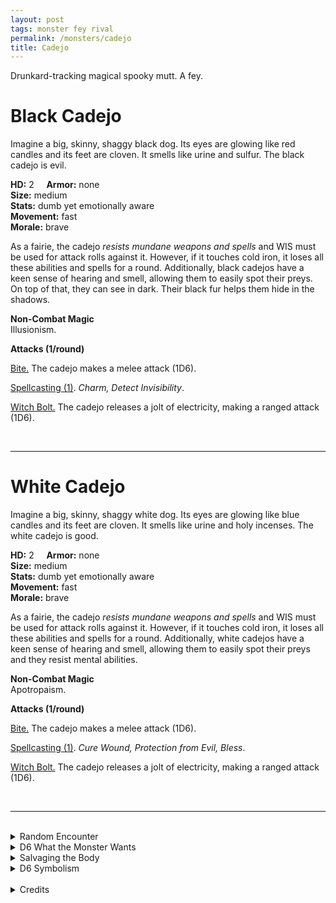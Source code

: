 ```yaml
---
layout: post
tags: monster fey rival
permalink: /monsters/cadejo
title: Cadejo
---
```


Drunkard-tracking magical spooky mutt. A fey.

# Black Cadejo

Imagine a big, skinny, shaggy black dog. Its eyes are glowing like red candles and its feet are cloven. It smells like urine and sulfur. The black cadejo is evil.

**HD:** 2  &nbsp; &nbsp;  **Armor:** none <br>
**Size:** medium <br>
**Stats:** dumb yet emotionally aware <br>
**Movement:** fast <br>
**Morale:** brave <br>

As a fairie, the cadejo *resists mundane weapons and spells* and WIS must be used for attack rolls against it. However, if it touches cold iron, it loses all these abilities and spells for a round. Additionally, black cadejos have a keen sense of hearing and smell, allowing them to easily spot their preys. On top of that, they can see in dark. Their black fur helps them hide in the shadows. 

**Non-Combat Magic** <br>
Illusionism.

**Attacks (1/round)**

<ins>Bite.</ins> The cadejo makes a melee attack (1D6).

<ins>Spellcasting (1)</ins>. *Charm, Detect Invisibility*. 

<ins>Witch Bolt.</ins> The cadejo releases a jolt of electricity, making a ranged attack (1D6).

<br>

---

# White Cadejo

Imagine a big, skinny, shaggy white dog. Its eyes are glowing like blue candles and its feet are cloven. It smells like urine and holy incenses. The white cadejo is good.

**HD:** 2  &nbsp; &nbsp;  **Armor:** none <br>
**Size:** medium <br>
**Stats:** dumb yet emotionally aware <br>
**Movement:** fast <br>
**Morale:** brave <br>

As a fairie, the cadejo *resists mundane weapons and spells* and WIS must be used for attack rolls against it. However, if it touches cold iron, it loses all these abilities and spells for a round. Additionally, white cadejos have a keen sense of hearing and smell, allowing them to easily spot their preys and they resist mental abilities. 

**Non-Combat Magic** <br>
Apotropaism.

**Attacks (1/round)**

<ins>Bite.</ins> The cadejo makes a melee attack (1D6).

<ins>Spellcasting (1)</ins>. *Cure Wound, Protection from Evil, Bless*. 

<ins>Witch Bolt.</ins> The cadejo releases a jolt of electricity, making a ranged attack (1D6).

<br>

---

<br> 

<details markdown="1">
<summary>Random Encounter</summary>

1. **Monster:** 1 cadejo.
1. **Lair:** A dirt den with flowers growing up in it that only blossom at night. There is a 25% chance that 1D4 drunk specters come visit the cadejo at any night. <br>	&nbsp; OR <br>	**Omen:** Smell of urine and sulfur / Smell of incense and urine.
1. **Spoor:** Trap! A hard to spot natural pit. Drunk people cannot see it.
1. **Tracks:** Pungent urine smell.
1. **Trace:** A wandering drunk who never got lost.
1. **Trace:** A wandering drunk, lost and never to be seen again (except in the spoor).
</details>

<details markdown="1">
<summary>D6 What the Monster Wants</summary>

1. Guide wandering drunks to their death. (black cadejo) / Guide wandering drunks to their home. (white cadejo)
1. Corral 3D20 drunken ghosts to a party.
1. Guide travelers to the closest inn or tavern.
1. Lead people away from a nearby passage to the land of the dead.
1. Guard a path, only drunks may pass.
1. Kill blissfully unaware people / Help aware people.
</details>

<details markdown="1">
<summary>Salvaging the Body</summary>

Cadejo fur is always oily and shaggy, but is rumored to make the wearer appear dead to undead creatures.

By fermenting cadejo fur oil in a vat, a wizard can create a strong alchohol that will inspired them to create a new spell with the word drunk.

<span class="alchemy">**Cadejo Musk.** One dose spread on the neck will render the wearer appear dead to undead creatures..</span>
</details>

<details markdown="1">
<summary>D6 Symbolism</summary>

In local cultures it is a symbol of ...

1. Partying
1. Bliss
1. Alcohol
1. Afterlife
1. Getting lost
1. Sacred 
</details>

<br>

<details markdown="1">
<summary>Credits</summary>
In Central American folklore, the cadejo is a goat-dog that protects or kills travelers, specifically drunkards. There's a good, white-furred one, and an evil black-furred one. [Richard J. Leblanc Jr](http://savevsdragon.blogspot.com/)'s adaptation in the [Creature Compendium](https://www.drivethrurpg.com/product/147588/CC1-Creature-Compendium) gives it weapon immunities and magical powers. What I did was give them standard fairy resistances and a magical attack instead of the spell lightning bolt.
</details>
